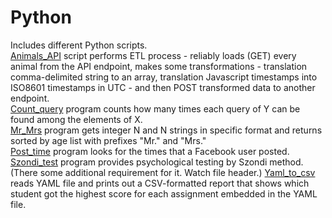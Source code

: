 # Python
Includes different Python scripts.  
[Animals_API](https://github.com/AlexKuchynskyi/Python/blob/master/animals_api.py) script performs ETL process - reliably loads (GET) every animal from the API endpoint, makes some transformations - translation comma-delimited string to an array, translation Javascript timestamps into ISO8601 timestamps in UTC - and then POST transformed data to another endpoint.  
[Count_query](https://github.com/AlexKuchynskyi/Python/blob/master/Count_queries.py) program counts how many times each query of Y can be found among the elements of X.  
[Mr_Mrs](https://github.com/AlexKuchynskyi/Python/blob/master/Mr_Mrs.py) program gets integer N and N strings in specific format and returns sorted by age list with prefixes "Mr." and "Mrs."  
[Post_time](https://github.com/AlexKuchynskyi/Python) program  looks for the times that a Facebook user posted.  
[Szondi_test](https://github.com/AlexKuchynskyi/Python/blob/master/Sondi_05_02_graph.py) program provides psychological testing by Szondi method. (There some additional requirement for it. Watch file header.)
[Yaml_to_csv](https://github.com/AlexKuchynskyi/Python/blob/master/yaml_to_csv.py) reads YAML file and prints out a CSV-formatted report that shows which student got the highest score for each assignment embedded in the YAML file.

